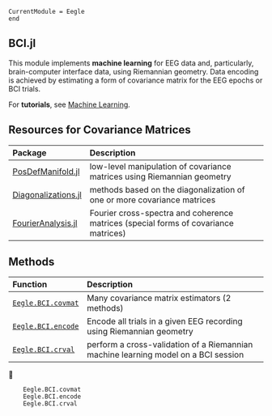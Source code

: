 ```@meta
CurrentModule = Eegle
end
```

## BCI.jl

This module implements **machine learning** for EEG data and, particularly, brain-computer interface data, using Riemannian geometry. Data encoding is achieved
by estimating a form of covariance matrix for the EEG epochs or BCI trials.

For **tutorials**, see [Machine Learning](@ref). 

## Resources for Covariance Matrices

| Package  | Description | 
|:---------|:---------|
| [PosDefManifold.jl](https://github.com/Marco-Congedo/PosDefManifold.jl)     | low-level manipulation of covariance matrices using Riemannian geometry |
| [Diagonalizations.jl](https://github.com/Marco-Congedo/Diagonalizations.jl) |  methods based on the diagonalization of one or more covariance matrices |
| [FourierAnalysis.jl](https://github.com/Marco-Congedo/FourierAnalysis.jl)   |  Fourier cross-spectra and coherence matrices (special forms of covariance matrices) |

## Methods

|  Function                   |           Description             |
|:----------------------------|:----------------------------------|
| [`Eegle.BCI.covmat`](@ref)  | Many covariance matrix estimators (2 methods)|
| [`Eegle.BCI.encode`](@ref)  | Encode all trials in a given EEG recording using Riemannian geometry|
| [`Eegle.BCI.crval`](@ref)   | perform a cross-validation of a Riemannian machine learning model on a BCI session|

📖
```@docs
    Eegle.BCI.covmat
    Eegle.BCI.encode
    Eegle.BCI.crval
```
